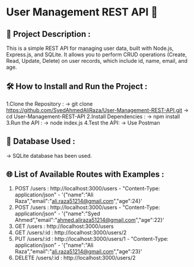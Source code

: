 # User Management REST API 🚀
## 📖 Project Description :
This is a simple REST API for managing user data, built with Node.js, Express.js, and SQLite. It allows you to perform CRUD operations (Create, Read, Update, Delete) on user records, which include id, name, email, and age.
## 🛠️ How to Install and Run the Project :
1.Clone the Repository :
-> git clone https://github.com/SyedAhmedAliRaza/User-Management-REST-API.git
-> cd User-Management-REST-API
2.Install Dependencies :
-> npm install
3.Run the API :
-> node index.js
4.Test the API:
-> Use Postman
## 💾 Database Used :
-> SQLite database has been used.
## 🌐 List of Available Routes with Examples :
1. POST /users :
http://localhost:3000/users - "Content-Type: application/json" - '{"name":"Ali Raza","email":"ali.raza51214@gmail.com","age":24}'
2. POST /users :
http://localhost:3000/users - "Content-Type: application/json" - '{"name":"Syed Ahmed","email":"ahmed.aliraza51214@gmail.com","age":22}'
3. GET /users :
http://localhost:3000/users
4. GET /users/:id :
http://localhost:3000/users/2
5. PUT /users/:id :
http://localhost:3000/users/1 - "Content-Type: application/json" - '{"name":"Ali Raza","email":"ali.raza51214@gmail.com","age":23}'
6. DELETE /users/:id :
http://localhost:3000/users/2

